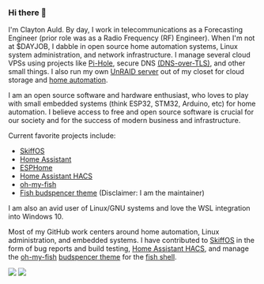 ### Hi there 👋

I'm Clayton Auld. By day, I work in telecommunications as a Forecasting Engineer (prior role was as a Radio Frequency (RF) Engineer). When I'm not at $DAYJOB, I dabble in open source home automation systems, Linux system administration, and network infrastructure. I manage several cloud VPSs using projects like [Pi-Hole](https://pi-hole.net), secure DNS [(DNS-over-TLS)](https://github.com/clayauld/Secure-Adblocking-DNS), and other small things. I also run my own [UnRAID server](https://unraid.net) out of my closet for cloud storage and [home automation](https://home-assistant.io).

I am an open source software and hardware enthusiast, who loves to play with small embedded systems (think ESP32, STM32, Arduino, etc) for home automation. I believe access to free and open source software is crucial for our society and for the success of modern business and infrastructure. 

Current favorite projects include:
* [SkiffOS](https://github.com/skiffos/SkiffOS)
* [Home Assistant](https://home-assistant.io)
* [ESPHome](https://esphome.io)
* [Home Assistant HACS](https://hacs.xyz/)
* [oh-my-fish](https://github.com/oh-my-fish/oh-my-fish) 
* [Fish budspencer theme](https://github.com/oh-my-fish/theme-budspencer) (Disclaimer: I am the maintainer)

I am also an avid user of Linux/GNU systems and love the WSL integration into Windows 10.

Most of my GitHub work centers around home automation, Linux administration, and embedded systems. I have contributed to [SkiffOS](https://github.com/skiffos/SkiffOS) in the form of bug reports and build testing, [Home Assistant HACS](https://hacs.xyz/), and manage the [oh-my-fish](https://github.com/oh-my-fish/oh-my-fish) [budspencer theme](https://github.com/oh-my-fish/theme-budspencer) for the [fish shell](https://fishshell.com/).

<div>
<img align="center" valign="top" src="https://github-readme-stats.vercel.app/api?username=clayauld&count_private=true&show_icons=true&theme=light" /> <img align="center" valign="top" src="https://github-readme-stats.vercel.app/api/top-langs/?username=clayauld&layout=compact&theme=light" />
</div>
<!--
**clayauld/clayauld** is a ✨ _special_ ✨ repository because its `README.md` (this file) appears on your GitHub profile.

Here are some ideas to get you started:

- 🔭 I’m currently working on ...
- 🌱 I’m currently learning ...
- 👯 I’m looking to collaborate on ...
- 🤔 I’m looking for help with ...
- 💬 Ask me about ...
- 📫 How to reach me: ...
- 😄 Pronouns: ...
- ⚡ Fun fact: ...
-->
